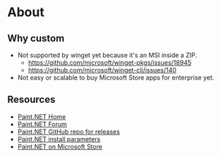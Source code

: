 # About
## Why custom
* Not supported by winget yet because it's an MSI inside a ZIP.
  * https://github.com/microsoft/winget-pkgs/issues/18945
  * https://github.com/microsoft/winget-cli/issues/140
* Not easy or scalable to buy Microsoft Store apps for enterprise yet.


## Resources
* [Paint.NET Home](https://www.getpaint.net/)
* [Paint.NET Forum](https://forums.getpaint.net/)
* [Paint.NET GitHub repo for releases](https://github.com/paintdotnet/release)
* [Paint.NET install parameters](https://www.getpaint.net/doc/latest/UnattendedInstallation.html)
* [Paint.NET on Microsoft Store](https://www.microsoft.com/en-us/store/apps/9nbhcs1lx4r0)
